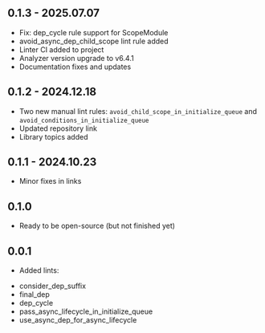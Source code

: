## 0.1.3 - 2025.07.07

* Fix: dep_cycle rule support for ScopeModule
* avoid_async_dep_child_scope lint rule added
* Linter CI added to project
* Analyzer version upgrade to v6.4.1
* Documentation fixes and updates

## 0.1.2 - 2024.12.18

* Two new manual lint rules: `avoid_child_scope_in_initialize_queue`
  and `avoid_conditions_in_initialize_queue`
* Updated repository link
* Library topics added

## 0.1.1 - 2024.10.23

* Minor fixes in links

## 0.1.0

* Ready to be open-source (but not finished yet)

## 0.0.1

* Added lints:

- consider_dep_suffix
- final_dep
- dep_cycle
- pass_async_lifecycle_in_initialize_queue
- use_async_dep_for_async_lifecycle
